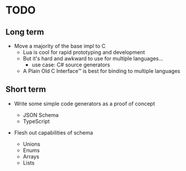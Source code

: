 # TODO #

## Long term ##

- Move a majority of the base impl to C
  - Lua is cool for rapid prototyping and development
  - But it's hard and awkward to use for multiple languages...
    - use case: C# source generators
  - A Plain Old C Interface™ is best for binding to multiple languages

## Short term ##

- Write some simple code generators as a proof of concept
  - JSON Schema
  - TypeScript

- Flesh out capabilities of schema
  - Unions
  - Enums
  - Arrays
  - Lists
